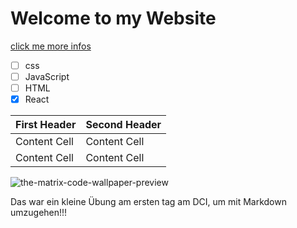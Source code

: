 # Welcome to my Website 

[click me more infos](https://google.com)

- [ ] css
- [ ] JavaScript
- [ ] HTML
- [x] React

| First Header  | Second Header |
| ------------- | ------------- |
| Content Cell  | Content Cell  |
| Content Cell  | Content Cell  |


![the-matrix-code-wallpaper-preview](https://github.com/RalfSmith69/First-Repo/assets/145017968/d3f016c4-25d9-4a1d-8614-6032981e146b)

Das war ein kleine Übung am ersten tag am DCI, um mit Markdown umzugehen!!!
